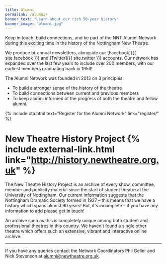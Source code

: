 ```yaml
---
title: Alumni
permalink: /alumni/
banner_text: "Learn about our rich 50-year history"
banner_image: "alumni.jpg"
---
```


Keep in touch, build connections, and be part of the NNT Alumni Network during this exciting time in the history of the Nottingham New Theatre.

We produce bi-annual newsletters, alongside our [Facebook]({{ site.facebook }}) and [Twitter]({{ site.twitter }}) accounts. Our network has expanded over the last few years to include over 200 members, with our earliest members graduating back in 1953!

The Alumni Network was founded in 2013 on 3 principles:
 - To build a stronger sense of the history of the theatre 
 - To build connections between current and previous members
 - To keep alumni informed of the progress of both the theatre and fellow alumni.

{% include cta.html text="Register for the Alumni Network" link="register/" %}

# New Theatre History Project {% include external-link.html link="http://history.newtheatre.org.uk" %}

The New Theatre History Project is an archive of every show, committee, member and publicity material since the start of student theatre at the University of Nottingham. Our current information suggests that the Nottingham Dramatic Society formed in 1927 – this means that we have a history which spans almost 90 years! But, it's incomplete &ndash; if you have any information to add please [get in touch](mailto:history@newtheatre.org.uk)!

An archive such as this is completely unique among both student and professional theatres in this country. We haven't found a single other theatre which offers such an extensive, vibrant and interactive online archive.

---

If you have any queries contact the Network Coordinators Phil Geller and Nick Stevenson at [alumni@newtheatre.org.uk](mailto:alumni@newtheatre.org.uk).

